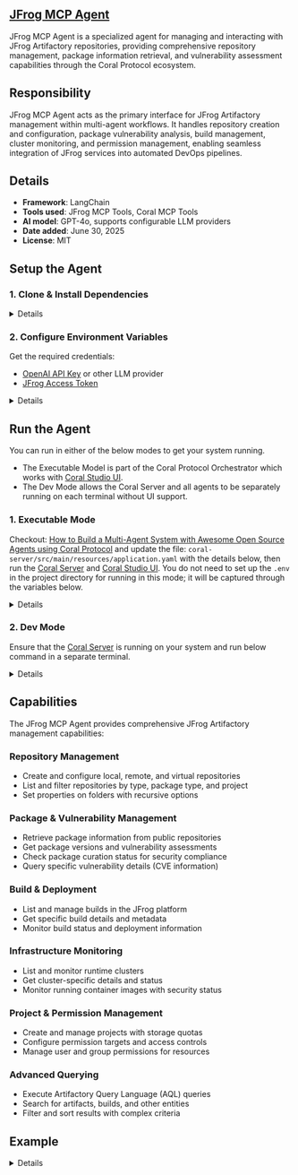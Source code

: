 ## [JFrog MCP Agent](https://github.com/Coral-Protocol/Coralized-JFrog-MCP)
 
JFrog MCP Agent is a specialized agent for managing and interacting with JFrog Artifactory repositories, providing comprehensive repository management, package information retrieval, and vulnerability assessment capabilities through the Coral Protocol ecosystem.

## Responsibility
JFrog MCP Agent acts as the primary interface for JFrog Artifactory management within multi-agent workflows. It handles repository creation and configuration, package vulnerability analysis, build management, cluster monitoring, and permission management, enabling seamless integration of JFrog services into automated DevOps pipelines.

## Details
- **Framework**: LangChain
- **Tools used**: JFrog MCP Tools, Coral MCP Tools
- **AI model**: GPT-4o, supports configurable LLM providers
- **Date added**: June 30, 2025
- **License**: MIT

## Setup the Agent

### 1. Clone & Install Dependencies

<details>  

```bash
# In a new terminal clone the repository:
git clone https://github.com/Coral-Protocol/Coralized-JFrog-MCP.git

# Navigate to the project directory:
cd Coral-JFrogMCP-Agent

# Install `uv`:
pip install uv

# Install dependencies from `pyproject.toml` using `uv`:
uv sync
```

</details>

### 2. Configure Environment Variables

Get the required credentials:
- [OpenAI API Key](https://platform.openai.com/api-keys) or other LLM provider
- [JFrog Access Token](https://jfrog.com/help/r/jfrog-platform-administration-documentation/access-tokens)

<details>

```bash
# Create .env file in project root
cp -r env.example .env
```

Required environment variables:
- `API_KEY`: Your LLM provider API key
- `CORAL_SSE_URL`: Coral server SSE endpoint URL
- `CORAL_AGENT_ID`: Your Coral agent identifier
- `JFROG_ACCESS_TOKEN`: JFrog platform access token
- `JFROG_URL`: Your JFrog instance URL (e.g., https://mycompany.jfrog.io)

Optional environment variables:
- `MODEL_NAME`: LLM model name (default: "gpt-4o")
- `MODEL_PROVIDER`: LLM provider (default: "openai")
- `MODEL_TEMPERATURE`: Model temperature (default: "0.3")
- `MODEL_TOKEN`: Max tokens (default: "4000")

</details>

## Run the Agent

You can run in either of the below modes to get your system running.  

- The Executable Model is part of the Coral Protocol Orchestrator which works with [Coral Studio UI](https://github.com/Coral-Protocol/coral-studio).  
- The Dev Mode allows the Coral Server and all agents to be separately running on each terminal without UI support.  

### 1. Executable Mode

Checkout: [How to Build a Multi-Agent System with Awesome Open Source Agents using Coral Protocol](https://github.com/Coral-Protocol/existing-agent-sessions-tutorial-private-temp) and update the file: `coral-server/src/main/resources/application.yaml` with the details below, then run the [Coral Server](https://github.com/Coral-Protocol/coral-server) and [Coral Studio UI](https://github.com/Coral-Protocol/coral-studio). You do not need to set up the `.env` in the project directory for running in this mode; it will be captured through the variables below.

<details>

For Linux or MAC:

```bash
# PROJECT_DIR="/PATH/TO/YOUR/PROJECT"

applications:
  - id: "jfrog-app"
    name: "JFrog MCP Application"
    description: "JFrog Artifactory management agent for repository and package operations"
    privacyKeys:
      - "default-key"
      - "public"
      - "priv"

registry:
  jfrog-mcp:
    options:
      - name: "API_KEY"
        type: "string"
        description: "API key for the LLM service"
      - name: "JFROG_ACCESS_TOKEN"
        type: "string"
        description: "JFrog platform access token"
      - name: "JFROG_URL"
        type: "string"
        description: "JFrog instance URL"
    runtime:
      type: "executable"
      command: ["bash", "-c", "${PROJECT_DIR}/run_agent.sh jfrog-mcp_coral_agent.py"]
      environment:
        - name: "API_KEY"
          from: "API_KEY"
        - name: "JFROG_ACCESS_TOKEN"
          from: "JFROG_ACCESS_TOKEN"
        - name: "JFROG_URL"
          from: "JFROG_URL"
        - name: "MODEL_NAME"
          value: "gpt-4o"
        - name: "MODEL_PROVIDER"
          value: "openai"
        - name: "MODEL_TOKEN"
          value: "4000"
        - name: "MODEL_TEMPERATURE"
          value: "0.3"

```

For Windows, create a powershell command (run_agent.ps1) and run:

```bash
command: ["powershell","-ExecutionPolicy", "Bypass", "-File", "${PROJECT_DIR}/run_agent.ps1","jfrog-mcp_coral_agent.py"]
```

</details>

### 2. Dev Mode

Ensure that the [Coral Server](https://github.com/Coral-Protocol/coral-server) is running on your system and run below command in a separate terminal.

<details>

```bash
# Run the agent using `uv`:
uv run python jfrog-mcp_coral_agent.py
```
</details>

## Capabilities

The JFrog MCP Agent provides comprehensive JFrog Artifactory management capabilities:

### Repository Management
- Create and configure local, remote, and virtual repositories
- List and filter repositories by type, package type, and project
- Set properties on folders with recursive options

### Package & Vulnerability Management
- Retrieve package information from public repositories
- Get package versions and vulnerability assessments
- Check package curation status for security compliance
- Query specific vulnerability details (CVE information)

### Build & Deployment
- List and manage builds in the JFrog platform
- Get specific build details and metadata
- Monitor build status and deployment information

### Infrastructure Monitoring
- List and monitor runtime clusters
- Get cluster-specific details and status
- Monitor running container images with security status

### Project & Permission Management
- Create and manage projects with storage quotas
- Configure permission targets and access controls
- Manage user and group permissions for resources

### Advanced Querying
- Execute Artifactory Query Language (AQL) queries
- Search for artifacts, builds, and other entities
- Filter and sort results with complex criteria

## Example

<details>

```bash
# Input from orchestrating agent:
"Create a new Maven local repository called 'my-maven-local' and set it up for the development environment"

# JFrog Agent Response:
✅ Successfully created Maven local repository 'my-maven-local'
📋 Repository Details:
   - Type: Local
   - Package Type: Maven
   - Environment: development
   - Status: Active
   
Repository is ready for artifact storage and retrieval.

```
</details>

